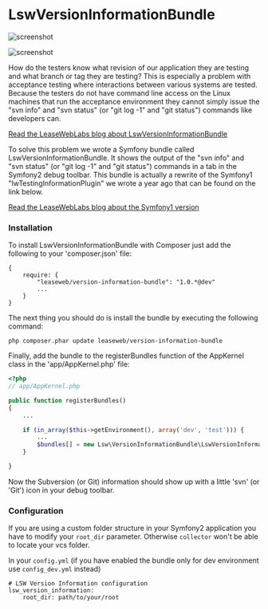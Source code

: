LswVersionInformationBundle
===========================

![screenshot](http://www.leaseweblabs.com/wp-content/uploads/2013/02/git_info.png)

![screenshot](http://www.leaseweblabs.com/wp-content/uploads/2013/02/svn_info.png)

How do the testers know what revision of our application they are testing and what branch or 
tag they are testing? This is especially a problem with acceptance testing where interactions
between various systems are tested. Because the testers do not have command line access on
the Linux machines that run the acceptance environment they cannot simply issue the "svn info"
and "svn status" (or "git log -1" and "git status") commands like developers can.

[Read the LeaseWebLabs blog about LswVersionInformationBundle](http://www.leaseweblabs.com/2013/02/git-version-information-in-symfony2-wdt/)

To solve this problem we wrote a Symfony bundle called LswVersionInformationBundle. It shows
the output of the "svn info" and "svn status" (or "git log -1" and "git status") commands in a
tab in the Symfony2 debug toolbar. This bundle is actually a rewrite of the Symfony1 
"lwTestingInformationPlugin" we wrote a year ago that can be found on the link below.

[Read the LeaseWebLabs blog about the Symfony1 version](http://www.leaseweblabs.com/2011/12/subversion-revision-information-in-the-symfony-debug-toolbar/)

### Installation

To install LswVersionInformationBundle with Composer just add the following to your 'composer.json' file:

    {
        require: {
            "leaseweb/version-information-bundle": "1.0.*@dev"
            ...
        }
    }

The next thing you should do is install the bundle by executing the following command:

    php composer.phar update leaseweb/version-information-bundle

Finally, add the bundle to the registerBundles function of the AppKernel class in the 'app/AppKernel.php' file:

``` php
<?php
// app/AppKernel.php

public function registerBundles()
{
    ...

    if (in_array($this->getEnvironment(), array('dev', 'test'))) {
        ...
        $bundles[] = new Lsw\VersionInformationBundle\LswVersionInformationBundle(),
    }

}
```

Now the Subversion (or Git) information should show up with a little 'svn' (or 'Git') icon in your debug toolbar.

### Configuration
If you are using a custom folder structure in your Symfony2 application you have to modify your `root_dir` parameter. Otherwise `collector` won't be able to locate your vcs folder.

In your `config.yml` (if you have enabled the bundle only for dev environment use `config_dev.yml` instead)
```
# LSW Version Information configuration
lsw_version_information:
    root_dir: path/to/your/root
```
